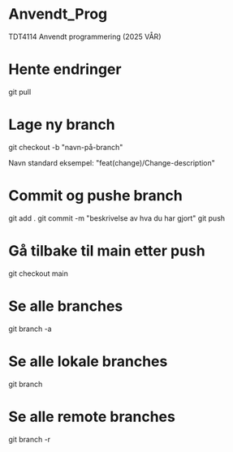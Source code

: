 # Anvendt_Prog
TDT4114 Anvendt programmering (2025 VÅR)

# Hente endringer
git pull


# Lage ny branch
git checkout -b "navn-på-branch"

Navn standard eksempel: "feat(change)/Change-description"

# Commit og pushe branch
git add .
git commit -m "beskrivelse av hva du har gjort"
git push

# Gå tilbake til main etter push
git checkout main

# Se alle branches
git branch -a

# Se alle lokale branches
git branch


# Se alle remote branches
git branch -r